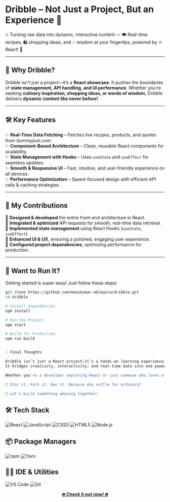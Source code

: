 # Dribble – Not Just a Project, But an Experience 🚀

🔥 Turning raw data into dynamic, interactive content — 🍽️ Real-time recipes, 🛍️ shopping ideas, and 💡 wisdom at your fingertips, powered by ⚛️ React! 🚀  

---

## 🌟 Why Dribble?  
Dribble isn’t just a project—it’s a **React showcase**. It pushes the boundaries of **state management, API handling, and UI performance**. Whether you're seeking **culinary inspiration, shopping ideas, or words of wisdom**, Dribble delivers **dynamic content like never before!**  

---

## 🛠️ Key Features  

 ✨ **Real-Time Data Fetching** – Fetches live recipes, products, and quotes from dummyjson.com.  
✨ **Component-Based Architecture** – Clean, reusable React components for scalability.  
 ✨ **State Management with Hooks** – Uses `useState` and `useEffect` for seamless updates.  
 ✨ **Smooth & Responsive UI** – Fast, intuitive, and user-friendly experience on all devices.  
 ✨ **Performance Optimization** – Speed-focused design with efficient API calls & caching strategies.  

---

## 🚀 My Contributions  

 🔹 **Designed & developed** the entire front-end architecture in React.  
 🔹 **Integrated & optimized** API requests for smooth, real-time data retrieval.  
 🔹 **Implemented state management** using React Hooks (`useState`, `useEffect`).  
 🔹 **Enhanced UI & UX**, ensuring a polished, engaging user experience.  
 🔹 **Configured project dependencies**, optimizing performance for production.  

---

## 📌 Want to Run It?  

Getting started is super easy! Just follow these steps:  

```sh
git clone https://github.com/manikumar-ableaura/dribble.git
cd dribble

# Install Dependencies
npm install

# Run the Project
npm start

# Build for Production
npm run build


💡 Final Thoughts

Dribble isn’t just a React project—it’s a hands-on learning experience.
It bridges creativity, interactivity, and real-time data into one powerful web app.

Whether you're a developer exploring React or just someone who loves a well-crafted app, this project showcases the true potential of dynamic UI development.

👀 Star it. Fork it. Own it. Because why settle for ordinary?

🚀 Let’s build something amazing together!
```


## 🛠️ Tech Stack 
![React](https://img.shields.io/badge/React-%2361DAFB.svg?logo=react&logoColor=white)
![JavaScript](https://img.shields.io/badge/JavaScript-%23F7DF1E.svg?logo=javascript&logoColor=black)
![CSS3](https://img.shields.io/badge/CSS3-%231572B6.svg?logo=css3&logoColor=white)
![HTML5](https://img.shields.io/badge/HTML5-%23E34F26.svg?logo=html5&logoColor=white)
![Node.js](https://img.shields.io/badge/Node.js-%2343853D.svg?logo=node.js&logoColor=white)

## 📦 Package Managers
![npm](https://img.shields.io/badge/npm-%23CB3837.svg?logo=npm&logoColor=white)
![Yarn](https://img.shields.io/badge/Yarn-%232C8EBB.svg?logo=yarn&logoColor=white)


## 🧑‍💻 IDE & Utilities
![VS Code](https://img.shields.io/badge/VS%20Code-%23007ACC.svg?logo=visual-studio-code&logoColor=white)
![Git](https://img.shields.io/badge/Git-%23F05033.svg?logo=git&logoColor=white)


<p align="center" font-decoration="none">
  <a href="https://github.com/manikumar-ableaura/dribble"><strong>🔥 Check it out now! 🔥</strong></a>
</p>

